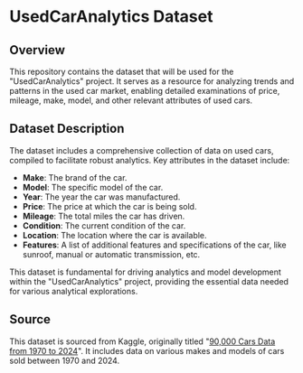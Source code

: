 # UsedCarAnalytics Dataset

## Overview

This repository contains the dataset that will be used for the "UsedCarAnalytics" project. It serves as a resource for analyzing trends and patterns in the used car market, enabling detailed examinations of price, mileage, make, model, and other relevant attributes of used cars.

## Dataset Description

The dataset includes a comprehensive collection of data on used cars, compiled to facilitate robust analytics. Key attributes in the dataset include:

- **Make**: The brand of the car.
- **Model**: The specific model of the car.
- **Year**: The year the car was manufactured.
- **Price**: The price at which the car is being sold.
- **Mileage**: The total miles the car has driven.
- **Condition**: The current condition of the car.
- **Location**: The location where the car is available.
- **Features**: A list of additional features and specifications of the car, like sunroof, manual or automatic transmission, etc.

This dataset is fundamental for driving analytics and model development within the "UsedCarAnalytics" project, providing the essential data needed for various analytical explorations.

## Source

This dataset is sourced from Kaggle, originally titled "[90,000 Cars Data from 1970 to 2024](https://www.kaggle.com/datasets/meruvulikith/90000-cars-data-from-1970-to-2024)". It includes data on various makes and models of cars sold between 1970 and 2024.

